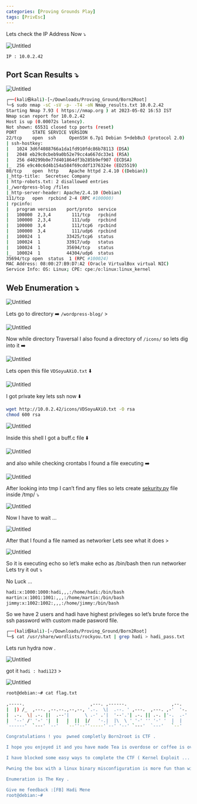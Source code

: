 ```yaml
---
categories: [Proving Grounds Play]
tags: [PrivEsc]
---
```

Lets check the IP Address Now ⤵️

![Untitled](/Vulnhub-Files/img/Born2Root/Untitled.png)

```bash
IP : 10.0.2.42
```

## Port Scan Results ⤵️

![Untitled](/Vulnhub-Files/img/Born2Root/Untitled%201.png)

```bash
┌──(kali㉿kali)-[~/Downloads/Proving_Ground/Born2Root]
└─$ sudo nmap -sC -sV -p- -T4 -oN Nmap_results.txt 10.0.2.42
Starting Nmap 7.93 ( https://nmap.org ) at 2023-05-02 16:53 IST
Nmap scan report for 10.0.2.42
Host is up (0.00072s latency).
Not shown: 65531 closed tcp ports (reset)
PORT      STATE SERVICE VERSION
22/tcp    open  ssh     OpenSSH 6.7p1 Debian 5+deb8u3 (protocol 2.0)
| ssh-hostkey: 
|   1024 3d6f4088766a1da1fd910fdc86b78113 (DSA)
|   2048 eb29c0cbeb9a0b52e79cc4a667dc33e1 (RSA)
|   256 d40299b0e77d401864df3b285b9ef907 (ECDSA)
|_  256 e9c40c6d4b154a584f69cddf1376324e (ED25519)
80/tcp    open  http    Apache httpd 2.4.10 ((Debian))
|_http-title:  Secretsec Company 
| http-robots.txt: 2 disallowed entries 
|_/wordpress-blog /files
|_http-server-header: Apache/2.4.10 (Debian)
111/tcp   open  rpcbind 2-4 (RPC #100000)
| rpcinfo: 
|   program version    port/proto  service
|   100000  2,3,4        111/tcp   rpcbind
|   100000  2,3,4        111/udp   rpcbind
|   100000  3,4          111/tcp6  rpcbind
|   100000  3,4          111/udp6  rpcbind
|   100024  1          33425/tcp6  status
|   100024  1          33917/udp   status
|   100024  1          35694/tcp   status
|_  100024  1          44304/udp6  status
35694/tcp open  status  1 (RPC #100024)
MAC Address: 08:00:27:B9:D7:A2 (Oracle VirtualBox virtual NIC)
Service Info: OS: Linux; CPE: cpe:/o:linux:linux_kernel
```

## Web Enumeration ⤵️

![Untitled](/Vulnhub-Files/img/Born2Root/Untitled%202.png)

Lets go to directory ➡️ `/wordpress-blog/` >

![Untitled](/Vulnhub-Files/img/Born2Root/Untitled%203.png)

Now while directory Traversal I also found a directory of `/icons/` so lets dig into it ➡️

![Untitled](/Vulnhub-Files/img/Born2Root/Untitled%204.png)

Lets open this file `VDSoyuAXiO.txt` ⬇️

![Untitled](/Vulnhub-Files/img/Born2Root/Untitled%205.png)

I got private key lets ssh now ⬇️

```bash
wget http://10.0.2.42/icons/VDSoyuAXiO.txt -O rsa
chmod 600 rsa
```

![Untitled](/Vulnhub-Files/img/Born2Root/Untitled%206.png)

Inside this shell I got a buff.c file ⬇️

![Untitled](/Vulnhub-Files/img/Born2Root/Untitled%207.png)

and also while checking crontabs I found a file executing ➡️

![Untitled](/Vulnhub-Files/img/Born2Root/Untitled%208.png)

After looking into tmp I can’t find any files so lets create [sekurity.py](http://sekurity.py) file inside /tmp/ ⤵️

![Untitled](/Vulnhub-Files/img/Born2Root/Untitled%209.png)

Now I have to wait …

![Untitled](/Vulnhub-Files/img/Born2Root/Untitled%2010.png)

After that I found a file named as networker Lets see what it does >

![Untitled](/Vulnhub-Files/img/Born2Root/Untitled%2011.png)

So it is executing echo so let’s make echo as /bin/bash then run networker Lets try it out ⤵️

No Luck …

```bash
hadi:x:1000:1000:hadi,,,:/home/hadi:/bin/bash
martin:x:1001:1001:,,,:/home/martin:/bin/bash
jimmy:x:1002:1002:,,,:/home/jimmy:/bin/bash
```

So we have 2 users and hadi have highest privileges so let’s brute force the ssh password with custom made pasword file.

```bash
┌──(kali㉿kali)-[~/Downloads/Proving_Ground/Born2Root]
└─$ cat /usr/share/wordlists/rockyou.txt | grep hadi > hadi_pass.txt
```

Lets run hydra now .

![Untitled](/Vulnhub-Files/img/Born2Root/Untitled%2012.png)

got it `hadi : hadi123` >

![Untitled](/Vulnhub-Files/img/Born2Root/Untitled%2013.png)

```bash
root@debian:~# cat flag.txt 
                                                                      
,-----.                         ,---. ,------.                 ,--.   
|  |) /_  ,---. ,--.--.,--,--, '.-.  \|  .--. ' ,---.  ,---. ,-'  '-. 
|  .-.  \| .-. ||  .--'|      \ .-' .'|  '--'.'| .-. || .-. |'-.  .-' 
|  '--' /' '-' '|  |   |  ||  |/   '-.|  |\  \ ' '-' '' '-' '  |  |   
`------'  `---' `--'   `--''--''-----'`--' '--' `---'  `---'   `--'   

Congratulations ! you  pwned completly Born2root is CTF .

I hope you enjoyed it and you have made Tea is overdose or coffee is overdose :p 

I have blocked some easy ways to complete the CTF ( Kernel Exploit ... ) for give you more fun and more knownledge ...

Pwning the box with a linux binary misconfiguration is more fun than with a Kernel Exploit !

Enumeration is The Key .

Give me feedback :[FB] Hadi Mene
root@debian:~#
```